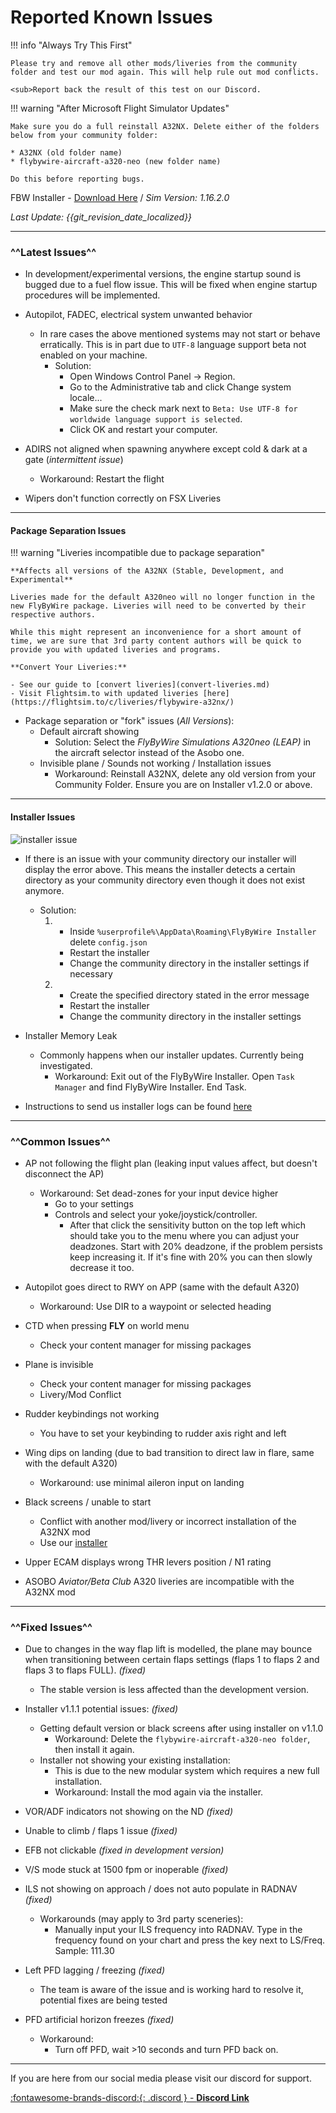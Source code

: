 # Reported Known Issues

!!! info "Always Try This First"

    Please try and remove all other mods/liveries from the community folder and test our mod again. This will help rule out mod conflicts.

    <sub>Report back the result of this test on our Discord.

!!! warning "After Microsoft Flight Simulator Updates"

    Make sure you do a full reinstall A32NX. Delete either of the folders below from your community folder:

    * A32NX (old folder name)
    * flybywire-aircraft-a320-neo (new folder name)
    
    Do this before reporting bugs.

FBW Installer - [Download Here](https://api.flybywiresim.com/installer) / *Sim Version: 1.16.2.0*

*Last Update: {{git_revision_date_localized}}*

---

### ^^Latest Issues^^

* In development/experimental versions, the engine startup sound is bugged due to a fuel flow issue. This will be fixed when engine startup procedures will be implemented.
    
* Autopilot, FADEC, electrical system unwanted behavior
    - In rare cases the above mentioned systems may not start or behave erratically. This is in part due to `UTF-8` language support beta not enabled on your machine.
        - Solution:
            - Open Windows Control Panel -> Region.
            - Go to the Administrative tab and click Change system locale...
            - Make sure the check mark next to `Beta: Use UTF-8 for worldwide language support is selected`.
            - Click OK and restart your computer.
    
* ADIRS not aligned when spawning anywhere except cold & dark at a gate (*intermittent issue*)
    - Workaround: Restart the flight
    
* Wipers don't function correctly on FSX Liveries

***

#### Package Separation Issues

!!! warning "Liveries incompatible due to package separation"

    **Affects all versions of the A32NX (Stable, Development, and Experimental**

    Liveries made for the default A320neo will no longer function in the new FlyByWire package. Liveries will need to be converted by their respective authors.

    While this might represent an inconvenience for a short amount of time, we are sure that 3rd party content authors will be quick to provide you with updated liveries and programs.

    **Convert Your Liveries:**
    
    - See our guide to [convert liveries](convert-liveries.md)
    - Visit Flightsim.to with updated liveries [here](https://flightsim.to/c/liveries/flybywire-a32nx/)

* Package separation or "fork" issues (*All Versions*):
    -  Default aircraft showing
        - Solution: Select the *FlyByWire Simulations A320neo (LEAP)* in the aircraft selector instead of the Asobo one.
    - Invisible plane / Sounds not working / Installation issues
        - Workaround: Reinstall A32NX, delete any old version from your Community Folder. Ensure you are on Installer v1.2.0 or above.

***
    
#### Installer Issues

![installer issue](https://media.discordapp.net/attachments/831654046405230652/832741603940237362/unknown.png)

* If there is an issue with your community directory our installer will display the error above. This means the installer detects a certain directory as your community directory even though it does not exist anymore.
    - Solution:
        1. - Inside `%userprofile%\AppData\Roaming\FlyByWire Installer` delete `config.json`
            - Restart the installer
            - Change the community directory in the installer settings if necessary
        1. - Create the specified directory stated in the error message
            - Restart the installer
            - Change the community directory in the installer settings
    
* Installer Memory Leak
    - Commonly happens when our installer updates. Currently being investigated.
        - Workaround: Exit out of the FlyByWire Installer. Open `Task Manager` and find FlyByWire Installer. End Task.
    
* Instructions to send us installer logs can be found [here](installation.md#flybywire-installer)

***

### ^^Common Issues^^

* AP not following the flight plan (leaking input values affect, but doesn't disconnect the AP)
    - Workaround: Set dead-zones for your input device higher
        - Go to your settings
        - Controls and select your yoke/joystick/controller.
            - After that click the sensitivity button on the top left which should take you to the menu where you can adjust your deadzones. Start with 20% deadzone, if the problem persists keep increasing it. If it's fine with 20% you can then slowly decrease it too.

* Autopilot goes direct to RWY on APP (same with the default A320)
    - Workaround: Use DIR to a waypoint or selected heading

* CTD when pressing **FLY** on world menu
    - Check your content manager for missing packages

* Plane is invisible
    - Check your content manager for missing packages
    - Livery/Mod Conflict

* Rudder keybindings not working
    * You have to set your keybinding to rudder axis right and left

* Wing dips on landing (due to bad transition to direct law in flare, same with the default A320)
    * Workaround: use minimal aileron input on landing

* Black screens / unable to start
    * Conflict with another mod/livery or incorrect installation of the A32NX mod
    * Use our [installer](https://api.flybywiresim.com/installer)

* Upper ECAM displays wrong THR levers position / N1 rating

* ASOBO *Aviator/Beta Club* A320 liveries are incompatible with the A32NX mod

***

### ^^Fixed Issues^^

* Due to changes in the way flap lift is modelled, the plane may bounce when transitioning between certain flaps settings (flaps 1 to flaps 2 and flaps 3 to flaps FULL). *(fixed)*
    - The stable version is less affected than the development version.
    
* Installer v1.1.1 potential issues: *(fixed)*
    - Getting default version or black screens after using installer on v1.1.0
        - Workaround: Delete the `flybywire-aircraft-a320-neo folder`, then install it again.
    - Installer not showing your existing installation:
        - This is due to the new modular system which requires a new full installation.
        - Workaround: Install the mod again via the installer.

* VOR/ADF indicators not showing on the ND *(fixed)*
  
* Unable to climb / flaps 1 issue *(fixed)*
  
* EFB not clickable *(fixed in development version)*
  
* V/S mode stuck at 1500 fpm or inoperable *(fixed)*
    
* ILS not showing on approach / does not auto populate in RADNAV *(fixed)*
    - Workarounds (may apply to 3rd party sceneries):
        - Manually input your ILS frequency into RADNAV. Type in the frequency found on your chart and press the key next to LS/Freq. Sample: 111.30

* Left PFD lagging / freezing *(fixed)*
    - The team is aware of the issue and is working hard to resolve it, potential fixes are being tested

* PFD artificial horizon freezes *(fixed)*
    - Workaround:
        - Turn off PFD, wait >10 seconds and turn PFD back on.
    
---

If you are here from our social media please visit our discord for support.

[:fontawesome-brands-discord:{: .discord } - **Discord Link**](https://discord.gg/flybywire)
